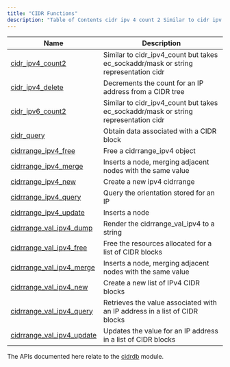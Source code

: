 ```yaml
---
title: "CIDR Functions"
description: "Table of Contents cidr ipv 4 count 2 Similar to cidr ipv 4 count but takes ec sockaddr mask or string representation cidr cidr ipv 4 delete Decrements the count for an IP address from a CIDR tree cidr ipv 6 count 2 Similar to cidr ipv 4 count but..."
---
```



| Name                                                                                                              | Description                                                                         |
|-------------------------------------------------------------------------------------------------------------------|-------------------------------------------------------------------------------------|
| [cidr_ipv4_count2](/momentum/3/3-api/apis-cidr-ipv-4-count-2)                   | Similar to cidr_ipv4_count but takes ec_sockaddr/mask or string representation cidr |
| [cidr_ipv4_delete](/momentum/3/3-api/apis-cidr-ipv-4-delete)                   | Decrements the count for an IP address from a CIDR tree                             |
| [cidr_ipv6_count2](/momentum/3/3-api/apis-cidr-ipv-6-count-2)                   | Similar to cidr_ipv4_count but takes ec_sockaddr/mask or string representation cidr |
| [cidr_query](/momentum/3/3-api/apis-cidr-query)                               | Obtain data associated with a CIDR block                                            |
| [cidrrange_ipv4_free](/momentum/3/3-api/apis-cidrrange-ipv-4-free)             | Free a cidrrange_ipv4 object                                                        |
| [cidrrange_ipv4_merge](/momentum/3/3-api/apis-cidrrange-ipv-4-merge)           | Inserts a node, merging adjacent nodes with the same value                          |
| [cidrrange_ipv4_new](/momentum/3/3-api/apis-cidrrange-ipv-4-new)               | Create a new ipv4 cidrrange                                                         |
| [cidrrange_ipv4_query](/momentum/3/3-api/apis-cidrrange-ipv-4-query)           | Query the orientation stored for an IP                                              |
| [cidrrange_ipv4_update](/momentum/3/3-api/apis-cidrrange-ipv-4-update)         | Inserts a node                                                                      |
| [cidrrange_val_ipv4_dump](/momentum/3/3-api/apis-cidrrange-val-ipv-4-dump)     | Render the cidrrange_val_ipv4 to a string                                           |
| [cidrrange_val_ipv4_free](/momentum/3/3-api/apis-cidrrange-val-ipv-4-free)     | Free the resources allocated for a list of CIDR blocks                              |
| [cidrrange_val_ipv4_merge](/momentum/3/3-api/apis-cidrrange-val-ipv-4-merge)   | Inserts a node, merging adjacent nodes with the same value                          |
| [cidrrange_val_ipv4_new](/momentum/3/3-api/apis-cidrrange-val-ipv-4-new)       | Create a new list of IPv4 CIDR blocks                                               |
| [cidrrange_val_ipv4_query](/momentum/3/3-api/apis-cidrrange-val-ipv-4-query)   | Retrieves the value associated with an IP address in a list of CIDR blocks          |
| [cidrrange_val_ipv4_update](/momentum/3/3-api/apis-cidrrange-val-ipv-4-update) | Updates the value for an IP address in a list of CIDR blocks                        |

The APIs documented here relate to the [cidrdb](/momentum/3/3-reference/3-reference-modules-cidrdb) module.